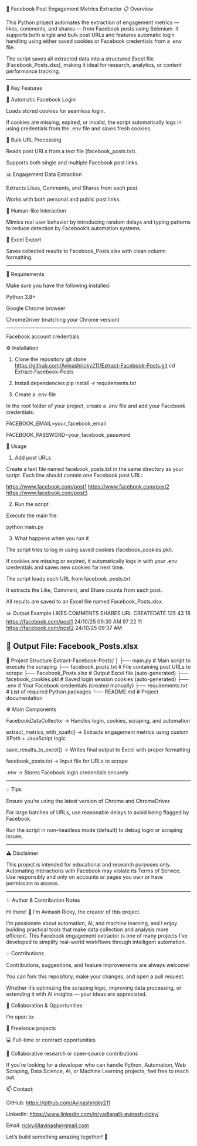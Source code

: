 🧠 Facebook Post Engagement Metrics Extractor
📋 Overview

This Python project automates the extraction of engagement metrics — likes, comments, and shares — from Facebook posts using Selenium.
It supports both single and bulk post URLs and features automatic login handling using either saved cookies or Facebook credentials from a .env file.

The script saves all extracted data into a structured Excel file (Facebook_Posts.xlsx), making it ideal for research, analytics, or content performance tracking.

-------------------------------------------------------------------------------------------------------------

🚀 Key Features

🔐 Automatic Facebook Login

Loads stored cookies for seamless login.

If cookies are missing, expired, or invalid, the script automatically logs in using credentials from the .env file and saves fresh cookies.

📄 Bulk URL Processing

Reads post URLs from a text file (facebook_posts.txt).

Supports both single and multiple Facebook post links.

📊 Engagement Data Extraction

Extracts Likes, Comments, and Shares from each post.

Works with both personal and public post links.

🧠 Human-like Interaction

Mimics real user behavior by introducing random delays and typing patterns to reduce detection by Facebook’s automation systems.

📁 Excel Export

Saves collected results to Facebook_Posts.xlsx with clean column formatting.

-------------------------------------------------------------------------

🧰 Requirements

Make sure you have the following installed:

Python 3.8+

Google Chrome browser

ChromeDriver (matching your Chrome version)

------------------------------------------------------------------------------------------------

Facebook account credentials

⚙️ Installation
1. Clone the repository
git clone https://github.com/Avinashricky211/Extract-Facebook-Posts.git
cd Extract-Facebook-Posts

2. Install dependencies
pip install -r requirements.txt

3. Create a .env file

In the root folder of your project, create a .env file and add your Facebook credentials:

FACEBOOK_EMAIL=your_facebook_email

FACEBOOK_PASSWORD=your_facebook_password



📄 Usage
1. Add post URLs

Create a text file named facebook_posts.txt in the same directory as your script.
Each line should contain one Facebook post URL:

https://www.facebook.com/post1
https://www.facebook.com/post2
https://www.facebook.com/post3

2. Run the script

Execute the main file:

python main.py

3. What happens when you run it

The script tries to log in using saved cookies (facebook_cookies.pkl).

If cookies are missing or expired, it automatically logs in with your .env credentials and saves new cookies for next time.

The script loads each URL from facebook_posts.txt.

It extracts the Like, Comment, and Share counts from each post.

All results are saved to an Excel file named Facebook_Posts.xlsx.

📊 Output Example
LIKES	COMMENTS	SHARES	URL	CREATEDATE
125	43	18	https://facebook.com/post1
	24/10/25 09:30 AM
97	22	11	https://facebook.com/post2
	24/10/25 09:37 AM

📁 Output File: Facebook_Posts.xlsx
-----------------------------------------------------------------------------------------------------
🧩 Project Structure
Extract-Facebook-Posts/
│
├── main.py                 # Main script to execute the scraping
├── facebook_posts.txt      # File containing post URLs to scrape
├── Facebook_Posts.xlsx     # Output Excel file (auto-generated)
├── facebook_cookies.pkl    # Saved login session cookies (auto-generated)
├── .env                    # Your Facebook credentials (created manually)
├── requirements.txt        # List of required Python packages
└── README.md               # Project documentation

⚙️ Main Components

FacebookDataCollector → Handles login, cookies, scraping, and automation

extract_metrics_with_xpath() → Extracts engagement metrics using custom XPath + JavaScript logic

save_results_to_excel() → Writes final output to Excel with proper formatting

facebook_posts.txt → Input file for URLs to scrape

.env → Stores Facebook login credentials securely

--------------------------------------------------------------------

💡 Tips

Ensure you’re using the latest version of Chrome and ChromeDriver.

For large batches of URLs, use reasonable delays to avoid being flagged by Facebook.

Run the script in non-headless mode (default) to debug login or scraping issues.

---------------------------------------------------------------------------------------------------

⚠️ Disclaimer

This project is intended for educational and research purposes only.
Automating interactions with Facebook may violate its Terms of Service.
Use responsibly and only on accounts or pages you own or have permission to access.

--------------------------------------------------------------------------------------------------------

✨ Author & Contribution Notes

Hi there! 👋
I’m Avinash Ricky, the creator of this project.

I’m passionate about automation, AI, and machine learning, and I enjoy building practical tools that make data collection and analysis more efficient.
This Facebook engagement extractor is one of many projects I’ve developed to simplify real-world workflows through intelligent automation.

💡 Contributions

Contributions, suggestions, and feature improvements are always welcome!

You can fork this repository, make your changes, and open a pull request.

Whether it’s optimizing the scraping logic, improving data processing, or extending it with AI insights — your ideas are appreciated.

💼 Collaboration & Opportunities

I’m open to:

🚀 Freelance projects

💻 Full-time or contract opportunities

🤝 Collaborative research or open-source contributions

If you’re looking for a developer who can handle Python, Automation, Web Scraping, Data Science, AI, or Machine Learning projects, feel free to reach out.

📫 Contact:

GitHub: https://github.com/Avinashricky211

LinkedIn: https://www.linkedin.com/in/yadlapalli-avinash-ricky/

Email: ricky48avinash@gmail.com

Let’s build something amazing together! 🚀
